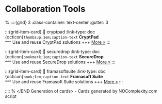 # Collaboration Tools 
% <Start Generation of cards> 
::::{grid} 3
:class-container: text-center
:gutter: 3 

:::{grid-item-card}
:link: cryptpad
:link-type: doc
{octicon}`thumbsup;1em;caption-text` **CryptPad**        
^^^
Use and reuse CryptPad solutions
+++
[More »](cryptpad)
:::


:::{grid-item-card}
:link: securedrop
:link-type: doc
{octicon}`bookmark;1em;caption-text` **SecureDrop**        
^^^
Use and reuse SecureDrop solutions
+++
[More »](securedrop)
:::


:::{grid-item-card}
:link: framasoftsuite
:link-type: doc
{octicon}`book;1em;caption-text` **Framasoft Suite**        
^^^
Use and reuse Framasoft Suite solutions
+++
[More »](framasoftsuite)
:::


::::
% </END Generation of cards> - Cards generated by NOComplexity.com script